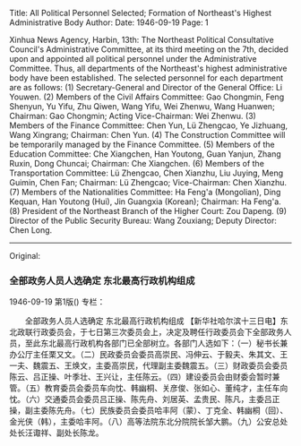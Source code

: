 Title: All Political Personnel Selected; Formation of Northeast's Highest Administrative Body
Author:
Date: 1946-09-19
Page: 1

Xinhua News Agency, Harbin, 13th: The Northeast Political Consultative Council's Administrative Committee, at its third meeting on the 7th, decided upon and appointed all political personnel under the Administrative Committee. Thus, all departments of the Northeast's highest administrative body have been established. The selected personnel for each department are as follows: (1) Secretary-General and Director of the General Office: Li Youwen. (2) Members of the Civil Affairs Committee: Gao Chongmin, Feng Shenyun, Yu Yifu, Zhu Qiwen, Wang Yifu, Wei Zhenwu, Wang Huanwen; Chairman: Gao Chongmin; Acting Vice-Chairman: Wei Zhenwu. (3) Members of the Finance Committee: Chen Yun, Lü Zhengcao, Ye Jizhuang, Wang Xingrang; Chairman: Chen Yun. (4) The Construction Committee will be temporarily managed by the Finance Committee. (5) Members of the Education Committee: Che Xiangchen, Han Youtong, Guan Yanjun, Zhang Ruxin, Dong Chuncai; Chairman: Che Xiangchen. (6) Members of the Transportation Committee: Lü Zhengcao, Chen Xianzhu, Liu Juying, Meng Guimin, Chen Fan; Chairman: Lü Zhengcao; Vice-Chairman: Chen Xianzhu. (7) Members of the Nationalities Committee: Ha Feng'a (Mongolian), Ding Kequan, Han Youtong (Hui), Jin Guangxia (Korean); Chairman: Ha Feng'a. (8) President of the Northeast Branch of the Higher Court: Zou Dapeng. (9) Director of the Public Security Bureau: Wang Zouxiang; Deputy Director: Chen Long.



<hr /> 

Original: 


### 全部政务人员人选确定  东北最高行政机构组成

1946-09-19
第1版()
专栏：

　　全部政务人员人选确定
    东北最高行政机构组成
    【新华社哈尔滨十三日电】东北政联行政委员会，于七日第三次委员会上，决定及聘任行政委员会下全部政务人员，至此东北最高行政机构各部门已全部树立。各部门人选如下：（一）秘书长兼办公厅主任栗又文。（二）民政委员会委员高崇民、冯伸云、于毅夫、朱其文、王一夫、魏震五、王焕文，主委高崇民，代理副主委魏震五。（三）财政委员会委员陈云、吕正操、叶季壮、王兴让，主任陈云。（四）建设委员会由财委会暂时兼管。（五）教育委员会委员车向忱、韩幽桐、关彦俊、张如心、董纯才，主任车向忱。（六）交通委员会委员吕正操、陈先舟、刘居英、孟贵民、陈凡，主委吕正操，副主委陈先舟。（七）民族委员会委员哈丰阿（蒙）、丁克全、韩幽桐（回）、金光侠（韩），主委哈丰阿。（八）高等法院东北分院院长邹大鹏。（九）公安总处处长汪诹祥、副处长陈龙。
